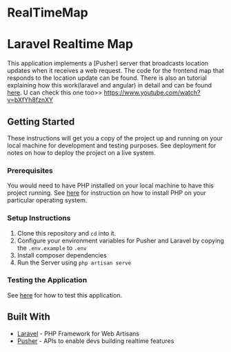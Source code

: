 # RealTimeMap



# Laravel Realtime Map

This application implements a [Pusher] server that broadcasts location updates when it receives a web request. The code for the frontend map that responds to the location update can be found. There is also an tutorial explaining how this work(laravel and angular) in detail and can be found [here](https://pusher.com/tutorials/realtime-map-laravel/). 
U can check this one too>>
https://www.youtube.com/watch?v=bXfYh8fznXY

## Getting Started

These instructions will get you a copy of the project up and running on your local machine for development and testing purposes. See deployment for notes on how to deploy the project on a live system.

### Prerequisites
You would need to have PHP installed on your local machine to have this project running.
See [here](http://php.net/manual/en/install.php) for instruction on how to install PHP on your particular operating system.

### Setup Instructions
1. Clone this repository and `cd` into it.
2. Configure your environment variables for Pusher and Laravel by copying the `.env.example` to `.env`
5. Install composer dependencies
4. Run the Server using `php artisan serve`

### Testing the Application
See [here](https://github.com/perfectmak/angular-realtime-map#3-test-the-application) for how to test this application.


## Built With
* [Laravel](https://laravel.com/) - PHP Framework for Web Artisans
* [Pusher](https://pusher.com/) - APIs to enable devs building realtime features
